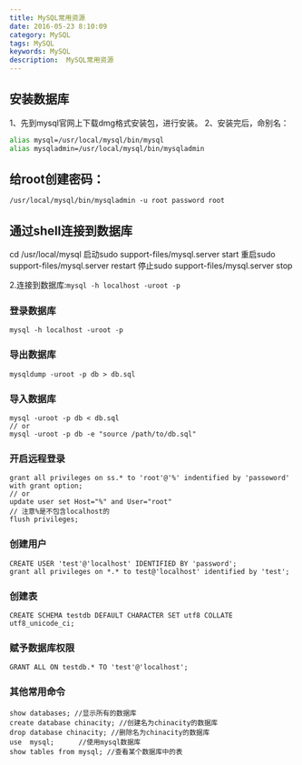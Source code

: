```yaml
---
title: MySQL常用资源
date: 2016-05-23 8:10:09
category: MySQL
tags: MySQL
keywords: MySQL
description:  MySQL常用资源
---
```

## 安装数据库
 1、先到mysql官网上下载dmg格式安装包，进行安装。
 2、安装完后，命别名：
 
```bash
alias mysql=/usr/local/mysql/bin/mysql
alias mysqladmin=/usr/local/mysql/bin/mysqladmin
```
## 给root创建密码：
```
/usr/local/mysql/bin/mysqladmin -u root password root
```
## 通过shell连接到数据库
cd /usr/local/mysql
启动sudo support-files/mysql.server start
重启sudo support-files/mysql.server restart
停止sudo support-files/mysql.server stop

 2.连接到数据库:`mysql -h localhost -uroot -p`
 

### 登录数据库
    mysql -h localhost -uroot -p

### 导出数据库 
    mysqldump -uroot -p db > db.sql
### 导入数据库 
    mysql -uroot -p db < db.sql
    // or
    mysql -uroot -p db -e "source /path/to/db.sql"
### 开启远程登录
    grant all privileges on ss.* to 'root'@'%' indentified by 'passoword' with grant option;
    // or 
    update user set Host="%" and User="root"
    // 注意%是不包含localhost的
    flush privileges;
    
### 创建用户
    
    CREATE USER 'test'@'localhost' IDENTIFIED BY 'password';
    grant all privileges on *.* to test@'localhost' identified by 'test';
    
### 创建表
    
    CREATE SCHEMA testdb DEFAULT CHARACTER SET utf8 COLLATE utf8_unicode_ci;

### 赋予数据库权限

    GRANT ALL ON testdb.* TO 'test'@'localhost';
    
### 其他常用命令
    show databases; //显示所有的数据库
    create database chinacity; //创建名为chinacity的数据库
    drop database chinacity; //删除名为chinacity的数据库
    use  mysql;      //使用mysql数据库
    show tables from mysql; //查看某个数据库中的表
    

